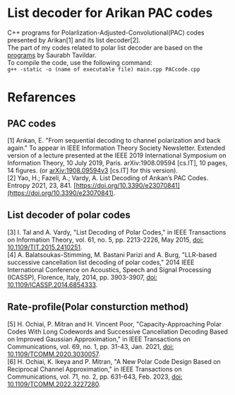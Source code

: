 # List decoder for Arikan PAC codes

C++ programs for Polarlization-Adjusted-Convolutional(PAC) codes presented by Arikan[1] and its list decoder[2].  
The part of my codes related to polar list decoder are based on the [programs](https://github.com/tavildar/Polar) by Saurabh Tavildar.  
To compile the code, use the following command:  
`g++ -static -o (name of executable file) main.cpp PACcode.cpp`


# Refarences

## PAC codes  
[1] Arıkan, E. "From sequential decoding to channel polarization and back again." To appear in IEEE Information Theory Society Newsletter. Extended version of a lecture presented at the IEEE 2019 International Symposium on Information Theory, 10 July 2019, Paris. arXiv:1908.09594 [cs.IT], 10 pages, 14 figures. (or [arXiv:1908.09594v3](https://arxiv.org/abs/1908.09594) [cs.IT] for this version).  
[2] Yao, H.; Fazeli, A.; Vardy, A. List Decoding of Arıkan’s PAC Codes. Entropy 2021, 23, 841. [https://doi.org/10.3390/e23070841](https://doi.org/10.3390/e23070841).  
## List decoder of polar codes  
[3] I. Tal and A. Vardy, "List Decoding of Polar Codes," in IEEE Transactions on Information Theory, vol. 61, no. 5, pp. 2213-2226, May 2015, [doi: 10.1109/TIT.2015.2410251](https://ieeexplore.ieee.org/document/7055304?denied=).  
[4] A. Balatsoukas-Stimming, M. Bastani Parizi and A. Burg, "LLR-based successive cancellation list decoding of polar codes," 2014 IEEE International Conference on Acoustics, Speech and Signal Processing (ICASSP), Florence, Italy, 2014, pp. 3903-3907, [doi: 10.1109/ICASSP.2014.6854333](https://ieeexplore.ieee.org/document/6854333).

## Rate-profile(Polar consturction method)  
[5] H. Ochiai, P. Mitran and H. Vincent Poor, "Capacity-Approaching Polar Codes With Long Codewords and Successive Cancellation Decoding Based on Improved Gaussian Approximation," in IEEE Transactions on Communications, vol. 69, no. 1, pp. 31-43, Jan. 2021, [doi: 10.1109/TCOMM.2020.3030057](https://ieeexplore.ieee.org/document/9220133).  
[6] H. Ochiai, K. Ikeya and P. Mitran, "A New Polar Code Design Based on Reciprocal Channel Approximation," in IEEE Transactions on Communications, vol. 71, no. 2, pp. 631-643, Feb. 2023, [doi: 10.1109/TCOMM.2022.3227280](https://ieeexplore.ieee.org/document/9973389).


